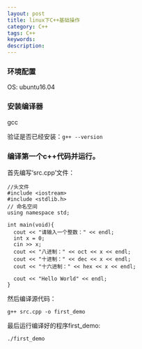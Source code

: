 ```yaml
---
layout: post
title: linux下C++基础操作
category: C++
tags: C++
keywords:
description:
---
```



### 环境配置
OS: ubuntu16.04

### 安装编译器
gcc

验证是否已经安装：`g++ --version`

### 编译第一个c++代码并运行。
首先编写‘src.cpp’文件：
```
//头文件
#include <iostream>
#include <stdlib.h>
// 命名空间
using namespace std;

int main(void){
  cout << "请输入一个整数：" << endl;
  int x = 0;
  cin >> x;
  cout << "八进制：" << oct << x << endl;
  cout << "十进制：" << dec << x << endl;
  cout << "十六进制：" << hex << x << endl;

  cout << "Hello World" << endl;
}
```
然后编译源代码：
```
g++ src.cpp -o first_demo
```
最后运行编译好的程序first_demo:
```
./first_demo
```

